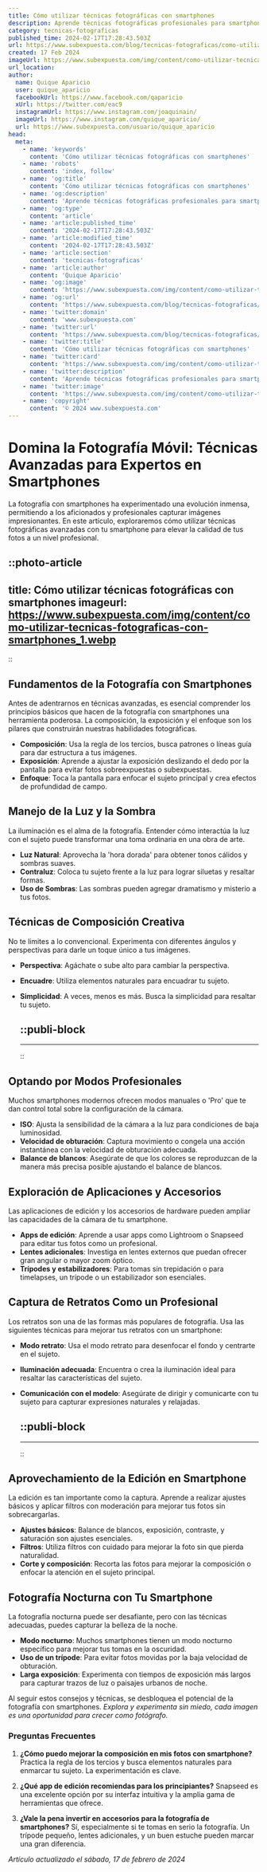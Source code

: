 ```yaml
---
title: Cómo utilizar técnicas fotográficas con smartphones
description: Aprende técnicas fotográficas profesionales para smartphones y captura imágenes impresionantes. Consejos prácticos para fotos asombrosas.
category: tecnicas-fotograficas
published_time: 2024-02-17T17:28:43.503Z
url: https://www.subexpuesta.com/blog/tecnicas-fotograficas/como-utilizar-tecnicas-fotograficas-con-smartphones
created: 17 Feb 2024
imageUrl: https://www.subexpuesta.com/img/content/como-utilizar-tecnicas-fotograficas-con-smartphones_1.webp
url_location: 
author:
  name: Quique Aparicio
  user: quique_aparicio
  facebookUrl: https://www.facebook.com/qaparicio
  xUrl: https://twitter.com/eac9
  instagramUrl: https://www.instagram.com/joaquinain/
  imageUrl: https://www.instagram.com/quique_aparicio/
  url: https://www.subexpuesta.com/usuario/quique_aparicio
head:
  meta:
    - name: 'keywords'
      content: 'Cómo utilizar técnicas fotográficas con smartphones'
    - name: 'robots'
      content: 'index, follow'
    - name: 'og:title'
      content: 'Cómo utilizar técnicas fotográficas con smartphones'
    - name: 'og:description'
      content: 'Aprende técnicas fotográficas profesionales para smartphones y captura imágenes impresionantes. Consejos prácticos para fotos asombrosas.'
    - name: 'og:type'
      content: 'article'
    - name: 'article:published_time'
      content: '2024-02-17T17:28:43.503Z'
    - name: 'article:modified_time'
      content: '2024-02-17T17:28:43.503Z'
    - name: 'article:section'
      content: 'tecnicas-fotograficas'
    - name: 'article:author'
      content: 'Quique Aparicio'
    - name: 'og:image'
      content: 'https://www.subexpuesta.com/img/content/como-utilizar-tecnicas-fotograficas-con-smartphones_1.webp'
    - name: 'og:url'
      content: 'https://www.subexpuesta.com/blog/tecnicas-fotograficas/como-utilizar-tecnicas-fotograficas-con-smartphones'
    - name: 'twitter:domain'
      content: 'www.subexpuesta.com'
    - name: 'twitter:url'
      content: 'https://www.subexpuesta.com/blog/tecnicas-fotograficas/como-utilizar-tecnicas-fotograficas-con-smartphones'
    - name: 'twitter:title'
      content: 'Cómo utilizar técnicas fotográficas con smartphones'
    - name: 'twitter:card'
      content: 'https://www.subexpuesta.com/img/content/como-utilizar-tecnicas-fotograficas-con-smartphones_1.webp'
    - name: 'twitter:description'
      content: 'Aprende técnicas fotográficas profesionales para smartphones y captura imágenes impresionantes. Consejos prácticos para fotos asombrosas.'
    - name: 'twitter:image'
      content: 'https://www.subexpuesta.com/img/content/como-utilizar-tecnicas-fotograficas-con-smartphones_1.webp'
    - name: 'copyright'
      content: '© 2024 www.subexpuesta.com'
---
```

# Domina la Fotografía Móvil: Técnicas Avanzadas para Expertos en Smartphones

La fotografía con smartphones ha experimentado una evolución inmensa, permitiendo a los aficionados y profesionales capturar imágenes impresionantes. En este artículo, exploraremos cómo utilizar técnicas fotográficas avanzadas con tu smartphone para elevar la calidad de tus fotos a un nivel profesional.


::photo-article
---
title: Cómo utilizar técnicas fotográficas con smartphones
imageurl: https://www.subexpuesta.com/img/content/como-utilizar-tecnicas-fotograficas-con-smartphones_1.webp
---
::


## Fundamentos de la Fotografía con Smartphones
Antes de adentrarnos en técnicas avanzadas, es esencial comprender los principios básicos que hacen de la fotografía con smartphones una herramienta poderosa. La composición, la exposición y el enfoque son los pilares que construirán nuestras habilidades fotográficas.

- **Composición**: Usa la regla de los tercios, busca patrones o líneas guía para dar estructura a tus imágenes.
- **Exposición**: Aprende a ajustar la exposición deslizando el dedo por la pantalla para evitar fotos sobreexpuestas o subexpuestas.
- **Enfoque**: Toca la pantalla para enfocar el sujeto principal y crea efectos de profundidad de campo.

## Manejo de la Luz y la Sombra
La iluminación es el alma de la fotografía. Entender cómo interactúa la luz con el sujeto puede transformar una toma ordinaria en una obra de arte.

- **Luz Natural**: Aprovecha la 'hora dorada' para obtener tonos cálidos y sombras suaves.
- **Contraluz**: Coloca tu sujeto frente a la luz para lograr siluetas y resaltar formas.
- **Uso de Sombras**: Las sombras pueden agregar dramatismo y misterio a tus fotos.

## Técnicas de Composición Creativa
No te limites a lo convencional. Experimenta con diferentes ángulos y perspectivas para darle un toque único a tus imágenes.

- **Perspectiva**: Agáchate o sube alto para cambiar la perspectiva.
- **Encuadre**: Utiliza elementos naturales para encuadrar tu sujeto.
- **Simplicidad**: A veces, menos es más. Busca la simplicidad para resaltar tu sujeto.


  ::publi-block
  ---
  ---
  ::
  
  
## Optando por Modos Profesionales
Muchos smartphones modernos ofrecen modos manuales o 'Pro' que te dan control total sobre la configuración de la cámara.

- **ISO**: Ajusta la sensibilidad de la cámara a la luz para condiciones de baja luminosidad.
- **Velocidad de obturación**: Captura movimiento o congela una acción instantánea con la velocidad de obturación adecuada.
- **Balance de blancos**: Asegúrate de que los colores se reproduzcan de la manera más precisa posible ajustando el balance de blancos.

## Exploración de Aplicaciones y Accesorios
Las aplicaciones de edición y los accesorios de hardware pueden ampliar las capacidades de la cámara de tu smartphone.

- **Apps de edición**: Aprende a usar apps como Lightroom o Snapseed para editar tus fotos como un profesional.
- **Lentes adicionales**: Investiga en lentes externos que puedan ofrecer gran angular o mayor zoom óptico.
- **Trípodes y estabilizadores**: Para tomas sin trepidación o para timelapses, un trípode o un estabilizador son esenciales.

## Captura de Retratos Como un Profesional
Los retratos son una de las formas más populares de fotografía. Usa las siguientes técnicas para mejorar tus retratos con un smartphone:

- **Modo retrato**: Usa el modo retrato para desenfocar el fondo y centrarte en el sujeto.
- **Iluminación adecuada**: Encuentra o crea la iluminación ideal para resaltar las características del sujeto.
- **Comunicación con el modelo**: Asegúrate de dirigir y comunicarte con tu sujeto para capturar expresiones naturales y relajadas.


  ::publi-block
  ---
  ---
  ::
  
  
## Aprovechamiento de la Edición en Smartphone
La edición es tan importante como la captura. Aprende a realizar ajustes básicos y aplicar filtros con moderación para mejorar tus fotos sin sobrecargarlas.

- **Ajustes básicos**: Balance de blancos, exposición, contraste, y saturación son ajustes esenciales.
- **Filtros**: Utiliza filtros con cuidado para mejorar la foto sin que pierda naturalidad.
- **Corte y composición**: Recorta las fotos para mejorar la composición o enfocar la atención en el sujeto principal.

## Fotografía Nocturna con Tu Smartphone
La fotografía nocturna puede ser desafiante, pero con las técnicas adecuadas, puedes capturar la belleza de la noche.

- **Modo nocturno**: Muchos smartphones tienen un modo nocturno específico para mejorar tus tomas en la oscuridad.
- **Uso de un trípode**: Para evitar fotos movidas por la baja velocidad de obturación.
- **Larga exposición**: Experimenta con tiempos de exposición más largos para capturar trazos de luz o paisajes urbanos de noche.

Al seguir estos consejos y técnicas, se desbloquea el potencial de la fotografía con smartphones. *Explora y experimenta sin miedo, cada imagen es una oportunidad para crecer como fotógrafo.*

### Preguntas Frecuentes

1. **¿Cómo puedo mejorar la composición en mis fotos con smartphone?**
   Practica la regla de los tercios y busca elementos naturales para enmarcar tu sujeto. La experimentación es clave.

2. **¿Qué app de edición recomiendas para los principiantes?**
   Snapseed es una excelente opción por su interfaz intuitiva y la amplia gama de herramientas que ofrece.

3. **¿Vale la pena invertir en accesorios para la fotografía de smartphones?**
   Sí, especialmente si te tomas en serio la fotografía. Un trípode pequeño, lentes adicionales, y un buen estuche pueden marcar una gran diferencia.

_Artículo actualizado el sábado, 17 de febrero de 2024_